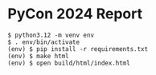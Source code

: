 # PyCon 2024 Report

```{bash}
$ python3.12 -m venv env
$ . env/bin/activate
(env) $ pip install -r requirements.txt
(env) $ make html
(env) $ open build/html/index.html
```

